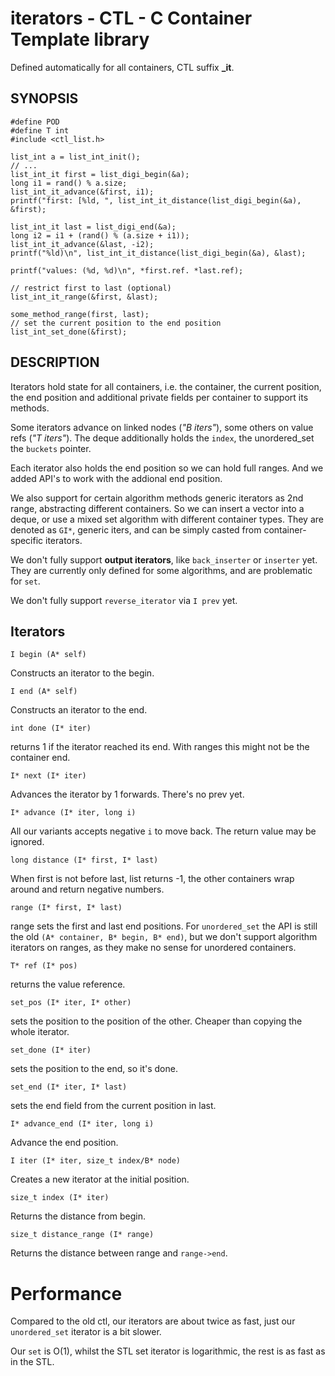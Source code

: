# iterators - CTL - C Container Template library

Defined automatically for all containers, CTL suffix **_it**.

## SYNOPSIS

    #define POD
    #define T int
    #include <ctl_list.h>

    list_int a = list_int_init();
    // ...
    list_int_it first = list_digi_begin(&a);
    long i1 = rand() % a.size;
    list_int_it_advance(&first, i1);
    printf("first: [%ld, ", list_int_it_distance(list_digi_begin(&a), &first);

    list_int_it last = list_digi_end(&a);
    long i2 = i1 + (rand() % (a.size + i1));
    list_int_it_advance(&last, -i2);
    printf("%ld)\n", list_int_it_distance(list_digi_begin(&a), &last);

    printf("values: (%d, %d)\n", *first.ref. *last.ref);

    // restrict first to last (optional)
    list_int_it_range(&first, &last);

    some_method_range(first, last);
    // set the current position to the end position
    list_int_set_done(&first);

## DESCRIPTION

Iterators hold state for all containers, i.e. the container, the current
position, the end position and additional private fields per container to
support its methods.

Some iterators advance on linked nodes (_"B iters"_), some others on value
refs (_"T iters"_). The deque additionally holds the `index`, the unordered_set
the `buckets` pointer.

Each iterator also holds the end position so we can hold full ranges. And we
added API's to work with the addional end position.

We also support for certain algorithm methods generic iterators as 2nd range,
abstracting different containers. So we can insert a vector into a deque, or use
a mixed set algorithm with different container types. They are denoted as `GI*`,
generic iters, and can be simply casted from container-specific iterators.

We don't fully support **output iterators**, like `back_inserter` or `inserter` yet.
They are currently only defined for some algorithms, and are problematic for `set`.

We don't fully support `reverse_iterator` via `I prev` yet.

## Iterators

    I begin (A* self)

Constructs an iterator to the begin.

    I end (A* self)

Constructs an iterator to the end.

    int done (I* iter)

returns 1 if the iterator reached its end. With ranges this might not be the container end.

    I* next (I* iter)

Advances the iterator by 1 forwards. There's no prev yet.

    I* advance (I* iter, long i)

All our variants accepts negative `i` to move back. The return value may be ignored.

    long distance (I* first, I* last)

When first is not before last, list returns -1, the other containers wrap around and
return negative numbers.

    range (I* first, I* last)

range sets the first and last end positions. For `unordered_set` the API
is still the old `(A* container, B* begin, B* end)`, but we don't support
algorithm iterators on ranges, as they make no sense for unordered containers.

    T* ref (I* pos)

returns the value reference.

    set_pos (I* iter, I* other)

sets the position to the position of the other. Cheaper than copying the whole iterator.

    set_done (I* iter)

sets the position to the end, so it's done.

    set_end (I* iter, I* last)

sets the end field from the current position in last.

    I* advance_end (I* iter, long i)

Advance the end position.

    I iter (I* iter, size_t index/B* node)

Creates a new iterator at the initial position.

    size_t index (I* iter)

Returns the distance from begin.

    size_t distance_range (I* range)

Returns the distance between range and `range->end`.

# Performance

Compared to the old ctl, our iterators are about twice as fast, just our
`unordered_set` iterator is a bit slower.

Our `set` is O(1), whilst the STL set iterator is logarithmic, the rest is as
fast as in the STL.

